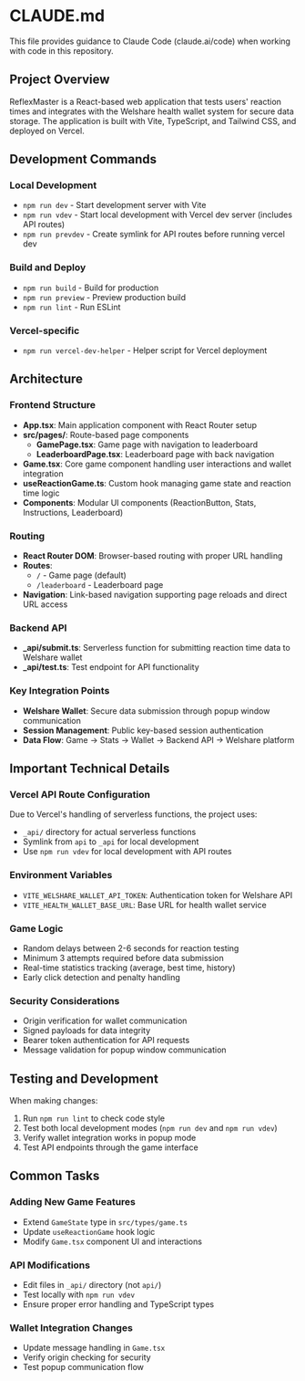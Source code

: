 # CLAUDE.md

This file provides guidance to Claude Code (claude.ai/code) when working with code in this repository.

## Project Overview

ReflexMaster is a React-based web application that tests users' reaction times and integrates with the Welshare health wallet system for secure data storage. The application is built with Vite, TypeScript, and Tailwind CSS, and deployed on Vercel.

## Development Commands

### Local Development
- `npm run dev` - Start development server with Vite
- `npm run vdev` - Start local development with Vercel dev server (includes API routes)
- `npm run prevdev` - Create symlink for API routes before running vercel dev

### Build and Deploy
- `npm run build` - Build for production
- `npm run preview` - Preview production build
- `npm run lint` - Run ESLint

### Vercel-specific
- `npm run vercel-dev-helper` - Helper script for Vercel deployment

## Architecture

### Frontend Structure
- **App.tsx**: Main application component with React Router setup
- **src/pages/**: Route-based page components
  - **GamePage.tsx**: Game page with navigation to leaderboard
  - **LeaderboardPage.tsx**: Leaderboard page with back navigation
- **Game.tsx**: Core game component handling user interactions and wallet integration
- **useReactionGame.ts**: Custom hook managing game state and reaction time logic
- **Components**: Modular UI components (ReactionButton, Stats, Instructions, Leaderboard)

### Routing
- **React Router DOM**: Browser-based routing with proper URL handling
- **Routes**: 
  - `/` - Game page (default)
  - `/leaderboard` - Leaderboard page
- **Navigation**: Link-based navigation supporting page reloads and direct URL access

### Backend API
- **_api/submit.ts**: Serverless function for submitting reaction time data to Welshare wallet
- **_api/test.ts**: Test endpoint for API functionality

### Key Integration Points
- **Welshare Wallet**: Secure data submission through popup window communication
- **Session Management**: Public key-based session authentication
- **Data Flow**: Game → Stats → Wallet → Backend API → Welshare platform

## Important Technical Details

### Vercel API Route Configuration
Due to Vercel's handling of serverless functions, the project uses:
- `_api/` directory for actual serverless functions
- Symlink from `api` to `_api` for local development
- Use `npm run vdev` for local development with API routes

### Environment Variables
- `VITE_WELSHARE_WALLET_API_TOKEN`: Authentication token for Welshare API
- `VITE_HEALTH_WALLET_BASE_URL`: Base URL for health wallet service

### Game Logic
- Random delays between 2-6 seconds for reaction testing
- Minimum 3 attempts required before data submission
- Real-time statistics tracking (average, best time, history)
- Early click detection and penalty handling

### Security Considerations
- Origin verification for wallet communication
- Signed payloads for data integrity
- Bearer token authentication for API requests
- Message validation for popup window communication

## Testing and Development

When making changes:
1. Run `npm run lint` to check code style
2. Test both local development modes (`npm run dev` and `npm run vdev`)
3. Verify wallet integration works in popup mode
4. Test API endpoints through the game interface

## Common Tasks

### Adding New Game Features
- Extend `GameState` type in `src/types/game.ts`
- Update `useReactionGame` hook logic
- Modify `Game.tsx` component UI and interactions

### API Modifications
- Edit files in `_api/` directory (not `api/`)
- Test locally with `npm run vdev`
- Ensure proper error handling and TypeScript types

### Wallet Integration Changes
- Update message handling in `Game.tsx`
- Verify origin checking for security
- Test popup communication flow